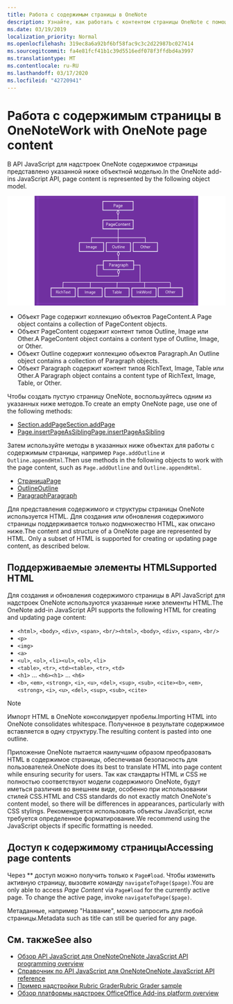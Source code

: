 ```yaml
---
title: Работа с содержимым страницы в OneNote
description: Узнайте, как работать с контентом страницы OneNote с помощью API JavaScript.
ms.date: 03/19/2019
localization_priority: Normal
ms.openlocfilehash: 319ec8a6a92bf6bf58fac9c3c2d22987bc027414
ms.sourcegitcommit: fa4e81fcf41b1c39d5516edf078f3ffdbd4a3997
ms.translationtype: MT
ms.contentlocale: ru-RU
ms.lasthandoff: 03/17/2020
ms.locfileid: "42720941"
---
```

# <a name="work-with-onenote-page-content"></a><span data-ttu-id="0c2a1-103">Работа с содержимым страницы в OneNote</span><span class="sxs-lookup"><span data-stu-id="0c2a1-103">Work with OneNote page content</span></span>

<span data-ttu-id="0c2a1-104">В API JavaScript для надстроек OneNote содержимое страницы представлено указанной ниже объектной моделью.</span><span class="sxs-lookup"><span data-stu-id="0c2a1-104">In the OneNote add-ins JavaScript API, page content is represented by the following object model.</span></span>

  ![Схема объектной модели страницы OneNote](../images/one-note-om-page.png)

- <span data-ttu-id="0c2a1-106">Объект Page содержит коллекцию объектов PageContent.</span><span class="sxs-lookup"><span data-stu-id="0c2a1-106">A Page object contains a collection of PageContent objects.</span></span>
- <span data-ttu-id="0c2a1-107">Объект PageContent содержит контент типов Outline, Image или Other.</span><span class="sxs-lookup"><span data-stu-id="0c2a1-107">A PageContent object contains a content type of Outline, Image, or Other.</span></span>
- <span data-ttu-id="0c2a1-108">Объект Outline содержит коллекцию объектов Paragraph.</span><span class="sxs-lookup"><span data-stu-id="0c2a1-108">An Outline object contains a collection of Paragraph objects.</span></span>
- <span data-ttu-id="0c2a1-109">Объект Paragraph содержит контент типов RichText, Image, Table или Other.</span><span class="sxs-lookup"><span data-stu-id="0c2a1-109">A Paragraph object contains a content type of RichText, Image, Table, or Other.</span></span>

<span data-ttu-id="0c2a1-110">Чтобы создать пустую страницу OneNote, воспользуйтесь одним из указанных ниже методов.</span><span class="sxs-lookup"><span data-stu-id="0c2a1-110">To create an empty OneNote page, use one of the following methods:</span></span>

- [<span data-ttu-id="0c2a1-111">Section.addPage</span><span class="sxs-lookup"><span data-stu-id="0c2a1-111">Section.addPage</span></span>](/javascript/api/onenote/onenote.section#addpage-title-)
- [<span data-ttu-id="0c2a1-112">Page.insertPageAsSibling</span><span class="sxs-lookup"><span data-stu-id="0c2a1-112">Page.insertPageAsSibling</span></span>](/javascript/api/onenote/onenote.section#insertsectionassibling-location--title-)

<span data-ttu-id="0c2a1-113">Затем используйте методы в указанных ниже объектах для работы с содержимым страницы, например `Page.addOutline` и `Outline.appendHtml`.</span><span class="sxs-lookup"><span data-stu-id="0c2a1-113">Then use methods in the following objects to work with the page content, such as `Page.addOutline` and `Outline.appendHtml`.</span></span>

- [<span data-ttu-id="0c2a1-114">Страница</span><span class="sxs-lookup"><span data-stu-id="0c2a1-114">Page</span></span>](/javascript/api/onenote/onenote.page)
- [<span data-ttu-id="0c2a1-115">Outline</span><span class="sxs-lookup"><span data-stu-id="0c2a1-115">Outline</span></span>](/javascript/api/onenote/onenote.outline)
- [<span data-ttu-id="0c2a1-116">Paragraph</span><span class="sxs-lookup"><span data-stu-id="0c2a1-116">Paragraph</span></span>](/javascript/api/onenote/onenote.paragraph)

<span data-ttu-id="0c2a1-p101">Для представления содержимого и структуры страницы OneNote используется HTML. Для создания или обновления содержимого страницы поддерживается только подмножество HTML, как описано ниже.</span><span class="sxs-lookup"><span data-stu-id="0c2a1-p101">The content and structure of a OneNote page are represented by HTML. Only a subset of HTML is supported for creating or updating page content, as described below.</span></span>

## <a name="supported-html"></a><span data-ttu-id="0c2a1-119">Поддерживаемые элементы HTML</span><span class="sxs-lookup"><span data-stu-id="0c2a1-119">Supported HTML</span></span>

<span data-ttu-id="0c2a1-120">Для создания и обновления содержимого страницы в API JavaScript для надстроек OneNote используются указанные ниже элементы HTML.</span><span class="sxs-lookup"><span data-stu-id="0c2a1-120">The OneNote add-in JavaScript API supports the following HTML for creating and updating page content:</span></span>

- <span data-ttu-id="0c2a1-121">`<html>`, `<body>`, `<div>`, `<span>`, `<br/>`</span><span class="sxs-lookup"><span data-stu-id="0c2a1-121">`<html>`, `<body>`, `<div>`, `<span>`, `<br/>`</span></span>
- `<p>`
- `<img>`
- `<a>`
- <span data-ttu-id="0c2a1-122">`<ul>`, `<ol>`, `<li>`</span><span class="sxs-lookup"><span data-stu-id="0c2a1-122">`<ul>`, `<ol>`, `<li>`</span></span>
- <span data-ttu-id="0c2a1-123">`<table>`, `<tr>`, `<td>`</span><span class="sxs-lookup"><span data-stu-id="0c2a1-123">`<table>`, `<tr>`, `<td>`</span></span>
- <span data-ttu-id="0c2a1-124">`<h1>` ... `<h6>`</span><span class="sxs-lookup"><span data-stu-id="0c2a1-124">`<h1>` ... `<h6>`</span></span>
- <span data-ttu-id="0c2a1-125">`<b>`, `<em>`, `<strong>`, `<i>`, `<u>`, `<del>`, `<sup>`, `<sub>`, `<cite>`</span><span class="sxs-lookup"><span data-stu-id="0c2a1-125">`<b>`, `<em>`, `<strong>`, `<i>`, `<u>`, `<del>`, `<sup>`, `<sub>`, `<cite>`</span></span>

> [!NOTE]
> <span data-ttu-id="0c2a1-126">Импорт HTML в OneNote консолидирует пробелы.</span><span class="sxs-lookup"><span data-stu-id="0c2a1-126">Importing HTML into OneNote consolidates whitespace.</span></span> <span data-ttu-id="0c2a1-127">Полученное в результате содержимое вставляется в одну структуру.</span><span class="sxs-lookup"><span data-stu-id="0c2a1-127">The resulting content is pasted into one outline.</span></span>

<span data-ttu-id="0c2a1-128">Приложение OneNote пытается наилучшим образом преобразовать HTML в содержимое страницы, обеспечивая безопасность для пользователей.</span><span class="sxs-lookup"><span data-stu-id="0c2a1-128">OneNote does its best to translate HTML into page content while ensuring security for users.</span></span> <span data-ttu-id="0c2a1-129">Так как стандарты HTML и CSS не полностью соответствуют модели содержимого OneNote, будут иметься различия во внешнем виде, особенно при использовании стилей CSS.</span><span class="sxs-lookup"><span data-stu-id="0c2a1-129">HTML and CSS standards do not exactly match OneNote's content model, so there will be differences in appearances, particularly with CSS stylings.</span></span> <span data-ttu-id="0c2a1-130">Рекомендуется использовать объекты JavaScript, если требуется определенное форматирование.</span><span class="sxs-lookup"><span data-stu-id="0c2a1-130">We recommend using the JavaScript objects if specific formatting is needed.</span></span>

## <a name="accessing-page-contents"></a><span data-ttu-id="0c2a1-131">Доступ к содержимому страницы</span><span class="sxs-lookup"><span data-stu-id="0c2a1-131">Accessing page contents</span></span>

<span data-ttu-id="0c2a1-p104">Через \*\* доступ можно получить только к `Page#load`. Чтобы изменить активную страницу, вызовите команду `navigateToPage($page)`.</span><span class="sxs-lookup"><span data-stu-id="0c2a1-p104">You are only able to access *Page Content* via `Page#load` for the currently active page. To change the active  page, invoke `navigateToPage($page)`.</span></span>

<span data-ttu-id="0c2a1-134">Метаданные, например "Название", можно запросить для любой страницы.</span><span class="sxs-lookup"><span data-stu-id="0c2a1-134">Metadata such as title can still be queried for any page.</span></span>

## <a name="see-also"></a><span data-ttu-id="0c2a1-135">См. также</span><span class="sxs-lookup"><span data-stu-id="0c2a1-135">See also</span></span>

- [<span data-ttu-id="0c2a1-136">Обзор API JavaScript для OneNote</span><span class="sxs-lookup"><span data-stu-id="0c2a1-136">OneNote JavaScript API programming overview</span></span>](onenote-add-ins-programming-overview.md)
- [<span data-ttu-id="0c2a1-137">Справочник по API JavaScript для OneNote</span><span class="sxs-lookup"><span data-stu-id="0c2a1-137">OneNote JavaScript API reference</span></span>](../reference/overview/onenote-add-ins-javascript-reference.md)
- [<span data-ttu-id="0c2a1-138">Пример надстройки Rubric Grader</span><span class="sxs-lookup"><span data-stu-id="0c2a1-138">Rubric Grader sample</span></span>](https://github.com/OfficeDev/OneNote-Add-in-Rubric-Grader)
- [<span data-ttu-id="0c2a1-139">Обзор платформы надстроек Office</span><span class="sxs-lookup"><span data-stu-id="0c2a1-139">Office Add-ins platform overview</span></span>](../overview/office-add-ins.md)
